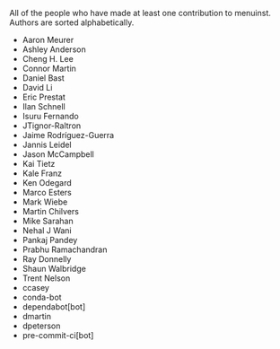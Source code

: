 All of the people who have made at least one contribution to menuinst.
Authors are sorted alphabetically.

* Aaron Meurer
* Ashley Anderson
* Cheng H. Lee
* Connor Martin
* Daniel Bast
* David Li
* Eric Prestat
* Ilan Schnell
* Isuru Fernando
* JTignor-Raltron
* Jaime Rodríguez-Guerra
* Jannis Leidel
* Jason McCampbell
* Kai Tietz
* Kale Franz
* Ken Odegard
* Marco Esters
* Mark Wiebe
* Martin Chilvers
* Mike Sarahan
* Nehal J Wani
* Pankaj Pandey
* Prabhu Ramachandran
* Ray Donnelly
* Shaun Walbridge
* Trent Nelson
* ccasey
* conda-bot
* dependabot[bot]
* dmartin
* dpeterson
* pre-commit-ci[bot]
